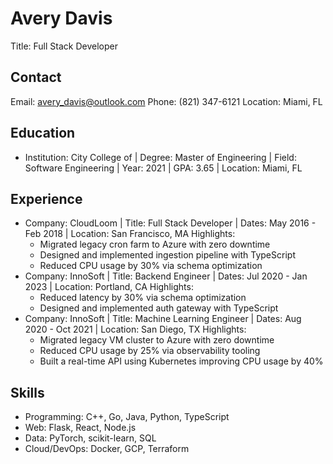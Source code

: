# Avery Davis
Title: Full Stack Developer

## Contact
Email: avery_davis@outlook.com
Phone: (821) 347-6121
Location: Miami, FL

## Education
- Institution: City College of | Degree: Master of Engineering | Field: Software Engineering | Year: 2021 | GPA: 3.65 | Location: Miami, FL

## Experience
- Company: CloudLoom | Title: Full Stack Developer | Dates: May 2016 - Feb 2018 | Location: San Francisco, MA
  Highlights:
    - Migrated legacy cron farm to Azure with zero downtime
    - Designed and implemented ingestion pipeline with TypeScript
    - Reduced CPU usage by 30% via schema optimization
- Company: InnoSoft | Title: Backend Engineer | Dates: Jul 2020 - Jan 2023 | Location: Portland, CA
  Highlights:
    - Reduced latency by 30% via schema optimization
    - Designed and implemented auth gateway with TypeScript
- Company: InnoSoft | Title: Machine Learning Engineer | Dates: Aug 2020 - Oct 2021 | Location: San Diego, TX
  Highlights:
    - Migrated legacy VM cluster to Azure with zero downtime
    - Reduced CPU usage by 25% via observability tooling
    - Built a real-time API using Kubernetes improving CPU usage by 40%

## Skills
- Programming: C++, Go, Java, Python, TypeScript
- Web: Flask, React, Node.js
- Data: PyTorch, scikit-learn, SQL
- Cloud/DevOps: Docker, GCP, Terraform
